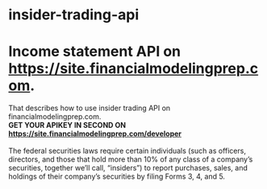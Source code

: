 # insider-trading-api

# Income statement API on https://site.financialmodelingprep.com.
That describes how to use insider trading API on financialmodelingprep.com. 
<br />
**GET YOUR APIKEY IN SECOND ON https://site.financialmodelingprep.com/developer**
<br />
<br />
The federal securities laws require certain individuals (such as officers, directors, and those that hold more than 10% of any class of a company’s securities, together we’ll call, “insiders”) to report purchases, sales, and holdings of their company’s securities by filing Forms 3, 4, and 5.
